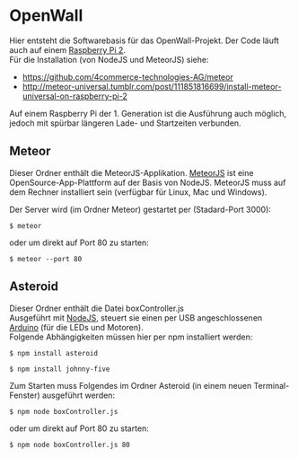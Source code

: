 # OpenWall
Hier entsteht die Softwarebasis für das OpenWall-Projekt. Der Code läuft auch auf einem [Raspberry Pi 2](https://www.raspberrypi.org).<br>
Für die Installation (von NodeJS und MeteorJS) siehe:

* https://github.com/4commerce-technologies-AG/meteor
* http://meteor-universal.tumblr.com/post/111851816699/install-meteor-universal-on-raspberry-pi-2 <br>

Auf einem Raspberry Pi der 1. Generation ist die Ausführung auch möglich, jedoch mit spürbar längeren Lade- und Startzeiten verbunden.

## Meteor
Dieser Ordner enthält die MeteorJS-Applikation. [MeteorJS](http://meteor.com) ist eine OpenSource-App-Plattform auf der Basis von NodeJS. MeteorJS muss auf dem Rechner installiert sein (verfügbar für Linux, Mac und Windows).

Der Server wird (im Ordner Meteor) gestartet per (Stadard-Port 3000):
```
$ meteor
```

oder um direkt auf Port 80 zu starten:
```
$ meteor --port 80
```

## Asteroid
Dieser Ordner enthält die Datei boxController.js<br>
Ausgeführt mit [NodeJS](http://nodejs.org), steuert sie einen per USB angeschlossenen [Arduino](http://arduino.cc) (für die LEDs und Motoren).<br> Folgende Abhängigkeiten müssen hier per npm installiert werden:

```
$ npm install asteroid
```

```
$ npm install johnny-five
```

Zum Starten muss Folgendes im Ordner Asteroid (in einem neuen Terminal-Fenster) ausgeführt werden:

```
$ npm node boxController.js
```

oder um direkt auf Port 80 zu starten:
```
$ npm node boxController.js 80
```
